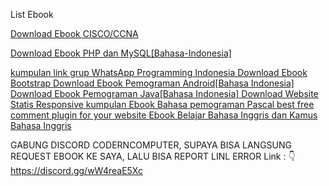 List Ebook

<a href="https://coderncomputer.cf/newpage.php?id=88/Download%20Ebook%20CISCO/CCNA">Download Ebook CISCO/CCNA</a>



<a href="https://coderncomputer.cf/newpage.php?id=83/Download%20Ebook%20PHP%20dan%20MySQL">Download Ebook PHP dan MySQL[Bahasa-Indonesia]</a>


<a href="https://coderncomputer.cf/newpage.php?id=84/kumpulan%20link%20grup%20WhatsApp%20Programming%20Indonesia" >
kumpulan link grup WhatsApp Programming Indonesia
</a>

<a href="https://coderncomputer.cf/newpage.php?id=85/Download%20Ebook%20Bootstrap" >
Download Ebook Bootstrap
</a>
<a href="https://coderncomputer.cf/newpage.php?id=86/Download%20Ebook%20Pemograman%20Android" >
Download Ebook Pemograman Android[Bahasa Indonesia]
</a>
<a href="https://coderncomputer.cf/newpage.php?id=87/Download%20Ebook%20Pemograman%20Java" >
Download Ebook Pemograman Java[Bahasa Indonesia]
</a>
<a href="https://coderncomputer.cf/newpage.php?id=90/Download%20Website%20Statis%20Responsive" >
Download Website Statis Responsive
</a>
<a href="https://coderncomputer.cf/newpage.php?id=126/kumpulan%20Ebook%20Bahasa%20pemograman%20Pascal" >
kumpulan Ebook Bahasa pemograman Pascal
</a>
<a href="https://coderncomputer.cf/newpage.php?id=127/best%20free%20comment%20plugin%20for%20your%20website
" >
best free comment plugin for your website
</a>
<a href="https://coderncomputer.cf/newpage.php?id=128/Ebook%20Belajar%20Bahasa%20Inggris%20dan%20Kamus%20Bahasa%20Inggris" >
Ebook Belajar Bahasa Inggris dan Kamus Bahasa Inggris
</a>
<a href="" >
</a>


GABUNG DISCORD CODERNCOMPUTER, SUPAYA BISA LANGSUNG REQUEST EBOOK KE SAYA, LALU BISA REPORT LINL ERROR
Link :
👇
<a href="https://discord.gg/wW4reaE5Xc" >https://discord.gg/wW4reaE5Xc</a>